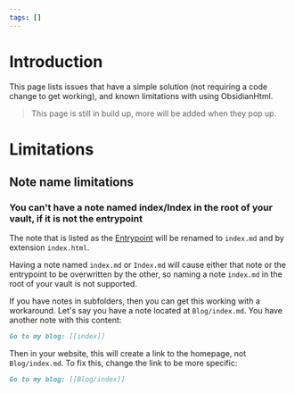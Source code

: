```yaml
---
tags: []
---
```


# Introduction
This page lists issues that have a simple solution (not requiring a code change to get working), and known limitations with using ObsidianHtml.

> This page is still in build up, more will be added when they pop up.

# Limitations
## Note name limitations
### You can't have a note named index/Index in the root of your vault, if it is not the entrypoint
The note that is listed as the [Entrypoint](../General%20Information/Concepts/Entrypoint.md) will be renamed to `index.md` and by extension `index.html`. 

Having a note named `index.md` or `Index.md` will cause either that note or the entrypoint to be overwritten by the other, so naming a note `index.md` in the root of your vault is not supported.

If you have notes in subfolders, then you can get this working with a workaround.
Let's say you have a note located at `Blog/index.md`. You have another note with this content:
``` md
Go to my blog: [[index]]
```


Then in your website, this will create a link to the homepage, not `Blog/index.md`.
To fix this, change the link to be more specific:

``` md
Go to my blog: [[Blog/index]]
```








